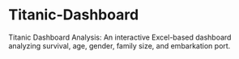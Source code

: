 # Titanic-Dashboard
Titanic Dashboard Analysis: An interactive Excel-based dashboard analyzing survival, age, gender, family size, and embarkation port.
